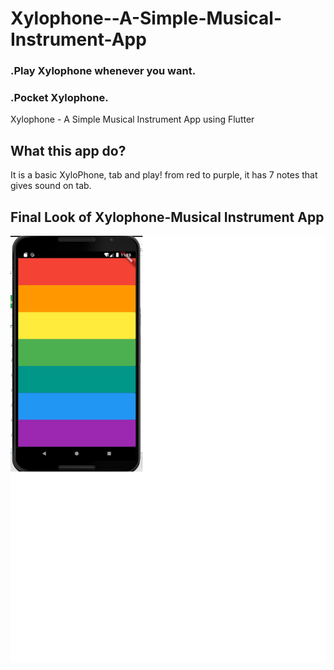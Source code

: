 # Xylophone--A-Simple-Musical-Instrument-App
### .Play Xylophone whenever you want.
### .Pocket Xylophone.
Xylophone - A Simple Musical Instrument App using Flutter

## What this app do?
It is a basic XyloPhone, tab and play!
from red to purple, it has 7 notes that gives sound on tab.

## Final Look of Xylophone-Musical Instrument App
![image](https://github.com/ayushi1376/Xylophone--A-Simple-Musical-Instrument-App/blob/master/Xylophone-git.png)
